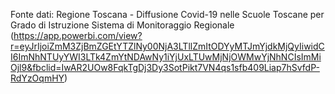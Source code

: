 Fonte dati: Regione Toscana - Diffusione Covid-19 nelle Scuole Toscane per Grado di Istruzione Sistema di Monitoraggio Regionale (https://app.powerbi.com/view?r=eyJrIjoiZmM3ZjBmZGEtYTZlNy00NjA3LTllZmItODYyMTJmYjdkMjQyIiwidCI6ImNhNTUyYWI3LTk4ZmYtNDAwNy1iYjUxLTUwMjNjOWMwYjNhNCIsImMiOjl9&fbclid=IwAR2UOw8FqkTgDj3Dy3SotPikt7VN4qs1sfb409Liap7hSvfdP-RdYzOqmHY)
